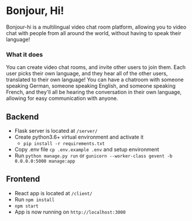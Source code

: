 # Bonjour, Hi!

Bonjour-hi is a multilingual video chat room platform, allowing you to video chat with people from all around the world, without having to speak their language!

### What it does

You can create video chat rooms, and invite other users to join them. Each user picks their own language, and they hear all of the other users, translated to their own language! You can have a chatroom with someone speaking German, someone speaking English, and someone speaking French, and they'll all be hearing the conversation in their own language, allowing for easy communication with anyone.

## Backend

- Flask server is located at `/server/`
- Create python3.6+ virtual environment and activate it
    - `pip install -r requirements.txt`
- Copy .env file `cp .env.example .env` and setup environment
- Run `python manage.py run` or `gunicorn --worker-class gevent -b 0.0.0.0:5000 manage:app`

## Frontend

- React app is located at `/client/`
- Run `npm install`
- `npm start`
- App is now running on `http://localhost:3000`
